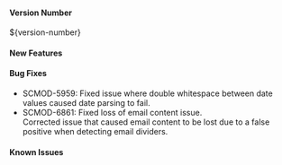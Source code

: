 #### Version Number
${version-number}

#### New Features

#### Bug Fixes
- SCMOD-5959: Fixed issue where double whitespace between date values caused date parsing to fail.  
- SCMOD-6861: Fixed loss of email content issue.  
  Corrected issue that caused email content to be lost due to a false positive when detecting email dividers.  

#### Known Issues
